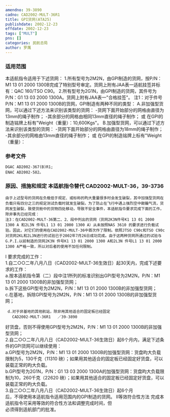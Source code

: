 ```yaml
---
amendno: 39-3890  
cadno: CAD2002-MULT-36R1  
title: GPI货网(ATA25)  
publishdate: 2002-12-23  
effdate: 2002-12-23  
tags: ["MULT"]  
pns: []  
categories: 民航总局  
author: 罗鹰  
---
```

  
### 适用范围  
本适航指令适用于下述货网：
1.所有型号为2M2N，由GPI制造的货网，按P/N： M1 13 01 2000 1300B完成了特别型号审定。货网上附有JAA表一适航挂签并标有：QAC 160/TSO C90。
2.所有型号为2G1N，由GPI制造的货网，其件号为P/N：G1 13 03 2000 1300A。货网上附有JAA表一"合格挂签"。
注1：对于件号P/N：M1 13 01 2000 1300B的货网，GPI制造有两种不同的类型：
A.非加强型货网，可以通过下述方法来识别该类型的货网： -货网下面开始部分的网格由直径为13mm的绳子制作；     -其余部分的网格由相同13mm直径的绳子制作；
或 在GPI的制造铭牌上标有"Weight（重量）：10,600Kgs"。
B.加强型货网，可以通过下述方法来识别该类型的货网： -货网下面开始部分的网格由直径为18mm的绳子制作； -其余部分的网格由13mm直径的绳子制作；
或 在GPI的制造铭牌上标有"Weight（重量）：  
  
<!--more-->  
### 参考文件  
    DGAC AD2002-367(B)R1;  
    ENAC AD2002-582。  
  
### 原因、措施和规定 本适航指令替代 CAD2002-MULT-36，39-3736  
    由于上述型号的货网在负载低于规定、或标称的昀大重量很多时会发生破裂，其中加强型货网在负载只有四分之三的规定测试负载时就发生破裂。为了防止在飞行中遇上强烈空中颠簸气流，货网发生破裂，致使货舱中的货物四处移动，导致不安全事件，本适航指令要求完成下面的工作，除非事先已经完成：  
    注3：在CAD2002-MULT-36第二、2、段中列出的货网（货网2K3N件号K1 13 01 2000 1300 A 和2L3N 件号L1 13 01 2000 1300 A）从未按照NAS 3610 的要求进行负载试验。因此，对它们的使用在CAD2002-MULT-36中首次作了限制。依照JTSO C90c和TSO C90c对货网2KL和2L3N进行的试验已于2002年7月26日成功完成。由于这两种货网所通过的试验与G.P.I.以前制造的货网2K3N 件号K1 13 01 2000 1300 A和2L3N 件号L1 13 01 2000 1300 A严格一致，所以对后者的使用不加任何限制。  
I 要求完成的工作：  
1.自二○○二年八月八日（CAD2002-MULT-36生效日）起30天内，完成下述要求的工作：  
     a.按本适航指令第（二）段中注1所列的标准识别出GPI型号为2M2N，P/N：M1 13 01 2000 1300B的非加强型货网；  
     b.拆下这些GPI型号为2M2N，P/N：M1 13 01 2000 1300B的非加强型货网；  
     c.在基地，拆除GPI型号为2M2N，P/N：M1 13 01 2000 1300B的非加强型货网；  
  
     d.对于非基地的其他航站，除非用其他适合的固定板已经固定  
       CAD2002-MULT-36R1   ／39-3890  
好货盘，否则不得使用GPI型号为2M2N，P/N：M1 13 01 2000 1300B的非加强型货网；  
    2.自二○○二年八月八日（CAD2002-MULT-36生效日）起6个月内，满足下述条件的GPI货网可以继续使用：  
     a.GPI型号为2M2N，P/N：M1 13 01 2000 1300B的加强型货网：货盘昀大负载限制为5，130千克（11310 磅）；如果用其他适合的固定板已经固定好货盘，可以装载正常的昀大负载。  
     b.GPI型号为2G1N，P/N：G1 13 03 2000 1300A的加强型货网：货盘昀大负载限制为10，260千克（22620 磅）；如果用其他适合的固定板已经固定好货盘，可以装载正常的昀大负载。  
    3.自二○○二年八月八日（CAD2002-MULT-36生效日）起6个月  
后，不得使用本适航指令适用范围内的GPI制造的货网。 II等效符合性方法     完成本适航指令可采用等效的符合性方法和调整完成时间，但  
必须得到适航部门的批准。  
